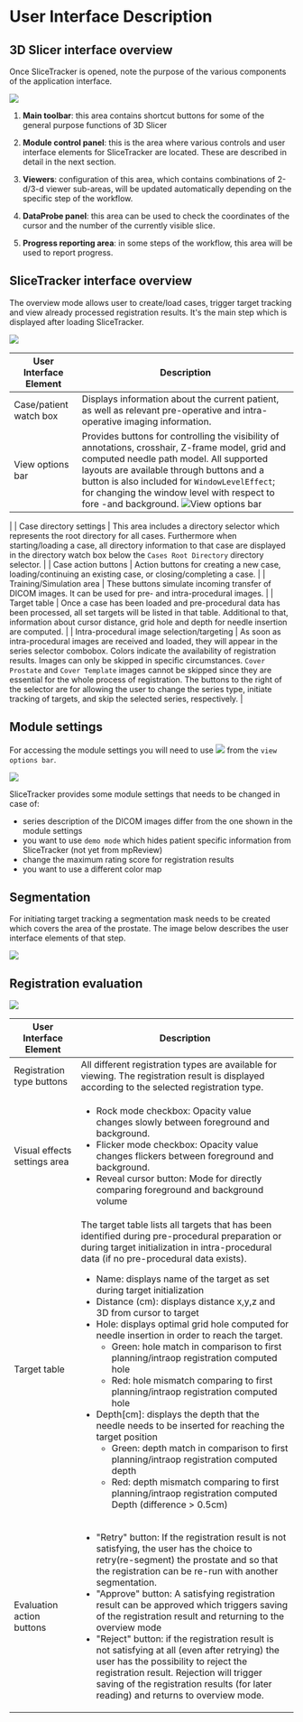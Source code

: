 # User Interface Description

## 3D Slicer interface overview

Once SliceTracker is opened, note the purpose of the various components of the application interface.

![](../images/slicer_gui_overview.png)

1. **Main toolbar**: this area contains shortcut buttons for some of the general purpose functions of 3D Slicer

2. **Module control panel**: this is the area where various controls and user interface elements for SliceTracker are located. These are described in detail in the next section.

3. **Viewers**: configuration of this area, which contains combinations of 2-d/3-d viewer sub-areas, will be updated automatically depending on the specific step of the workflow. 

4. **DataProbe panel**: this area can be used to check the coordinates of the cursor and the number of the currently visible slice.

5. **Progress reporting area**: in some steps of the workflow, this area will be used to report progress.


## SliceTracker interface overview
The overview mode allows user to create/load cases, trigger target tracking and view already processed registration results. It's the main step which is displayed after loading SliceTracker.

![](/assets/user_interface.png)

| User Interface Element | Description |
| -- | -- |
| Case/patient watch box | Displays information about the current patient, as well as relevant pre-operative and intra-operative imaging information. |
| View options bar | Provides buttons for controlling the visibility of annotations, crosshair, Z-frame model, grid and computed needle path model. All supported layouts are available through buttons and a button is also included for `WindowLevelEffect`; for changing the window level with respect to fore -and background. ![View options bar](/assets/view_options.png)
|
| Case directory settings | This area includes a directory selector which represents the root directory for all cases. Furthermore when starting/loading a case, all directory information to that case are displayed in the directory watch box below the `Cases Root Directory` directory selector. |
| Case action buttons | Action buttons for creating a new case, loading/continuing an existing case, or closing/completing a case. |
| Training/Simulation area | These buttons simulate incoming transfer of DICOM images. It can be used for pre- and intra-procedural images. |
| Target table | Once a case has been loaded and pre-procedural data has been processed, all set targets will be listed in that table. Additional to that, information about cursor distance, grid hole and depth for needle insertion are computed. |
| Intra-procedural image selection/targeting | As soon as intra-procedural images are received and loaded, they will appear in the series selector combobox. Colors indicate the availability of registration results. Images can only be skipped in specific circumstances. `Cover Prostate` and `Cover Template` images cannot be skipped since they are essential for the whole process of registration. The buttons to the right of the selector are for allowing the user to change the series type, initiate tracking of targets, and skip the selected series, respectively. |

## Module settings
For accessing the module settings you will need to use ![](../images/Icons/icon-settings.png) from the `view options bar`.

![](/assets/module_settings.png)

SliceTracker provides some module settings that needs to be changed in case of:
* series description of the DICOM images differ from the one shown in the module settings
* you want to use `demo mode` which hides patient specific information from SliceTracker (not yet from mpReview)
* change the maximum rating score for registration results
* you want to use a different color map 

## Segmentation
For initiating target tracking a segmentation mask needs to be created which covers the area of the prostate. The image below describes the user interface elements of that step.

![](../images/segmentation_interface.png)

## Registration evaluation 
![](../images/evaluation_interface.png)

| User Interface Element | Description |
| -- | -- |
| Registration type buttons | All different registration types are available for viewing. The registration result is displayed according to the selected registration type.|
| Visual effects settings area|<ul><li>Rock mode checkbox: Opacity value changes slowly between foreground and background. </li><li>Flicker mode checkbox: Opacity value changes flickers between foreground and background.</li><li>Reveal cursor button: Mode for directly comparing foreground and background volume</li></ul>|
| Target table| The target table lists all targets that has been identified during pre-procedural preparation or during target initialization in intra-procedural data (if no pre-procedural data exists).<ul><li>Name: displays name of the target as set during target initialization</li><li>Distance (cm): displays distance x,y,z and 3D from cursor to target </li><li>Hole: displays optimal  grid hole computed for needle insertion in order to reach the target. <ul><li>Green: hole match in comparison to first planning/intraop registration computed hole</li><li>Red: hole mismatch comparing to first planning/intraop registration  computed hole</li></ul><li>Depth[cm]: displays the depth that the needle needs to be inserted for reaching the target position<ul><li>Green: depth match in comparison to first planning/intraop registration computed depth </li><li>Red: depth mismatch comparing to first planning/intraop registration computed Depth (difference > 0.5cm)</li>|
| Evaluation action buttons| <ul><li>"Retry" button: If the registration result is not satisfying, the user has the choice to retry(re-segment) the prostate and so that the registration can be re-run with another segmentation. </li><li>"Approve" button: A satisfying registration result can be approved which triggers saving of the registration result and returning to the overview mode</li><li>"Reject" button: if the registration result is not satisfying at all (even after retrying) the user has the possibility to reject the registration result. Rejection will trigger saving of the registration results (for later reading) and returns to overview mode.</li></ul>|
